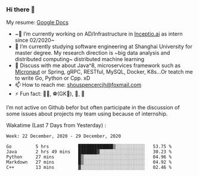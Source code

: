 ### Hi there 👋

My resume: [Google Docs](https://docs.google.com/document/d/1o7iQKDF-_HZUHg6cGiCSl6txrcuQ2tbQttHFFAUeRhc/edit?usp=sharing)

- ~🔭 I’m currently working on AD/Infrastructure in [Inceptio.ai](https://www.inceptio.ai/) as intern since 02/2020~
- 🌱 I’m currently studying software engineering at Shanghai University for master degree. My research direction is ~big data analysis and distributed computing~ distributed machine learning
- 💬 Discuss with me about Java^8, microservices framework such as [Micronaut](http://micronaut.io/) or Spring, gRPC, RESTful, MySQL, Docker, K8s...Or teatch me to write Go, Python or Cpp. xD
- 📫 How to reach me: shouspencercjh@foxmail.com
- ⚡ Fun fact: 🚴‍♂️, ⚽(GK🥅), 🏓, 🏸

I’m not active on Github befor but often participate in the discussion of some issues about projects my team using because of internship.

Wakatime (Last 7 Days from Yesterday) :

<!--START_SECTION:waka-->
```text
Week: 22 December, 2020 - 29 December, 2020

Go         5 hrs           █████████████▒░░░░░░░░░░░   53.75 % 
Java       2 hrs 49 mins   ███████▓░░░░░░░░░░░░░░░░░   30.23 % 
Python     27 mins         █▒░░░░░░░░░░░░░░░░░░░░░░░   04.96 % 
Markdown   27 mins         █▒░░░░░░░░░░░░░░░░░░░░░░░   04.92 % 
C++        13 mins         ▓░░░░░░░░░░░░░░░░░░░░░░░░   02.46 % 
```
<!--END_SECTION:waka-->
